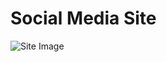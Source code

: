 # Social Media Site
![Site Image](https://cdn.discordapp.com/attachments/1059351267991879770/1080969838316507238/Screenshot_2023-03-02_at_2.46.19_PM.png)
